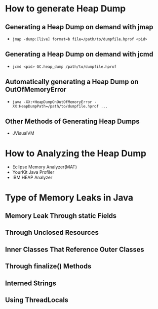 # How to generate Heap Dump

## Generating a Heap Dump on demand with jmap
- `jmap -dump:[live] format=b file=/path/to/dumpfile.hprof <pid>`

## Generating a Heap Dump on demand with jcmd
- `jcmd <pid> GC.heap_dump /path/to/dumpfile.hprof`

## Automatically generating a Heap Dump on OutOfMemoryError
- `java -XX:+HeapDumpOnOutOfMemoryError -XX:HeapDumpPath=/path/to/dumpfile.hprof ...`

## Other Methods of Generating Heap Dumps
- JVisualVM

# How to Analyzing the Heap Dump
- Eclipse Memory Analyzer(MAT)
- YourKit Java Profiler
- IBM HEAP Analyzer


# Type of Memory Leaks in Java
## Memory Leak Through static Fields
## Through Unclosed Resources
## 
## Inner Classes That Reference Outer Classes
## Through finalize() Methods
## Interned Strings
## Using ThreadLocals

